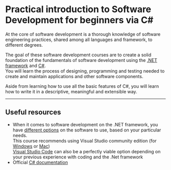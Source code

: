 # Practical introduction to Software Development for beginners via C#
At the core of software development is a thorough knowledge of software engineering practices, shared among all languages and framework, to different degrees.

The goal of these software development courses are to create a solid foundation of the fundamentals of software development using the [.NET framework](https://en.wikipedia.org/wiki/.NET_Framework) and [C#](https://en.wikipedia.org/wiki/C_Sharp_%28programming_language%29).  
You will learn the process of designing, programming and testing needed to create and maintain applications and other software components.

 Aside from learning how to use all the basic features of C#, you will learn how to write it in a descriptive, meaningful and extensible way.


---
## Useful resources
- When it comes to software development on the .NET framework, you have [different options](https://visualstudio.microsoft.com/) on the software to use, based on your particular needs.  
This course recommends using Visual Studio community edition (for [Windows](https://visualstudio.microsoft.com/vs/) or [Mac](https://visualstudio.microsoft.com/vs/mac/))  
 [Visual Studio Code](https://code.visualstudio.com/) can also be a perfectly viable option depending on your previous experience with coding and the .Net framework
- Official [C# documentation](https://docs.microsoft.com/en-us/dotnet/csharp/)